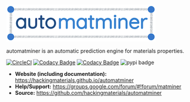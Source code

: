 ![logo](./docs/source/_static/logo_small.png)

automatminer is an automatic prediction engine for materials properties.

[![CircleCI](https://circleci.com/gh/hackingmaterials/automatminer.svg?style=svg)](https://circleci.com/gh/hackingmaterials/automatminer)
[![Codacy Badge](https://api.codacy.com/project/badge/Grade/aa63dd7aa85e480bbe0e924a02ad1540)](https://www.codacy.com/app/ardunn/automatminer?utm_source=github.com&amp;utm_medium=referral&amp;utm_content=hackingmaterials/automatminer&amp;utm_campaign=Badge_Grade)
[![Codacy Badge](https://api.codacy.com/project/badge/Coverage/aa63dd7aa85e480bbe0e924a02ad1540)](https://www.codacy.com/app/ardunn/automatminer?utm_source=github.com&utm_medium=referral&utm_content=hackingmaterials/automatminer&utm_campaign=Badge_Coverage)
![pypi badge](https://badge.fury.io/py/automatminer.svg)

- **Website (including documentation):** <https://hackingmaterials.github.io/automatminer>
- **Help/Support:** <https://groups.google.com/forum/#!forum/matminer>
- **Source:** <https://github.com/hackingmaterials/automatminer>
